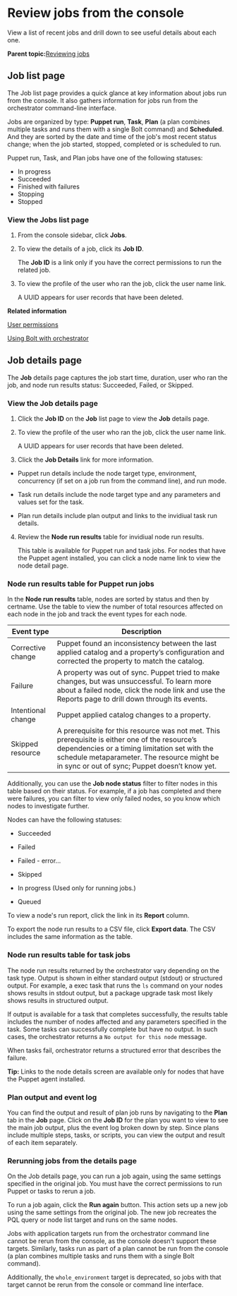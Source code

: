 # Review jobs from the console

View a list of recent jobs and drill down to see useful details about each one.

**Parent topic:**[Reviewing jobs](reviewing_jobs.md)

## Job list page

The Job list page provides a quick glance at key information about jobs run from the console. It also gathers information for jobs run from the orchestrator command-line interface.

Jobs are organized by type: **Puppet run**, **Task**, **Plan** \(a plan combines multiple tasks and runs them with a single Bolt command\) and **Scheduled**. And they are sorted by the date and time of the job's most recent status change; when the job started, stopped, completed or is scheduled to run.

Puppet run, Task, and Plan jobs have one of the following statuses:

-   In progress
-   Succeeded
-   Finished with failures
-   Stopping
-   Stopped

### View the Jobs list page

1.  From the console sidebar, click **Jobs**.

2.  To view the details of a job, click its **Job ID**.

    The **Job ID** is a link only if you have the correct permissions to run the related job.

3.  To view the profile of the user who ran the job, click the user name link.

    A UUID appears for user records that have been deleted.


**Related information**  


[User permissions](rbac_permissions_intro.md#)

[Using Bolt with orchestrator](bolt_configure_orchestrator.md)

## Job details page

The **Job** details page captures the job start time, duration, user who ran the job, and node run results status: Succeeded, Failed, or Skipped.

### View the Job details page

1.  Click the **Job ID** on the **Job** list page to view the **Job** details page.

2.  To view the profile of the user who ran the job, click the user name link.

    A UUID appears for user records that have been deleted.

3.  Click the **Job Details** link for more information.

-   Puppet run details include the node target type, environment, concurrency \(if set on a job run from the command line\), and run mode.

-   Task run details include the node target type and any parameters and values set for the task.

-   Plan run details include plan output and links to the invidiual task run details.

4.  Review the **Node run results** table for invidiual node run results.

    This table is available for Puppet run and task jobs. For nodes that have the Puppet agent installed, you can click a node name link to view the node detail page.


### Node run results table for Puppet run jobs

In the **Node run results** table, nodes are sorted by status and then by certname. Use the table to view the number of total resources affected on each node in the job and track the event types for each node.

|Event type|Description|
|----------|-----------|
|Corrective change|Puppet found an inconsistency between the last applied catalog and a property’s configuration and corrected the property to match the catalog.|
|Failure|A property was out of sync. Puppet tried to make changes, but was unsuccessful. To learn more about a failed node, click the node link and use the Reports page to drill down through its events.|
|Intentional change|Puppet applied catalog changes to a property.|
|Skipped resource|A prerequisite for this resource was not met. This prerequisite is either one of the resource’s dependencies or a timing limitation set with the schedule metaparameter. The resource might be in sync or out of sync; Puppet doesn’t know yet.|

Additionally, you can use the **Job node status** filter to filter nodes in this table based on their status. For example, if a job has completed and there were failures, you can filter to view only failed nodes, so you know which nodes to investigate further.

Nodes can have the following statuses:

-   Succeeded
-   Failed
-   Failed - error...

-   Skipped
-   In progress \(Used only for running jobs.\)
-   Queued

To view a node's run report, click the link in its **Report** column.

To export the node run results to a CSV file, click **Export data**. The CSV includes the same information as the table.

### Node run results table for task jobs

The node run results returned by the orchestrator vary depending on the task type. Output is shown in either standard output \(stdout\) or structured output. For example, a exec task that runs the `ls` command on your nodes shows results in stdout output, but a package upgrade task most likely shows results in structured output.

If output is available for a task that completes successfully, the results table includes the number of nodes affected and any parameters specified in the task. Some tasks can successfully complete but have no output. In such cases, the orchestrator returns a `No output for this node` message.

When tasks fail, orchestrator returns a structured error that describes the failure.

**Tip:** Links to the node details screen are available only for nodes that have the Puppet agent installed.

### Plan output and event log

You can find the output and result of plan job runs by navigating to the **Plan** tab in the **Job** page. Click on the **Job ID** for the plan you want to view to see the main job output, plus the event log broken down by step. Since plans include multiple steps, tasks, or scripts, you can view the output and result of each item separately.

### Rerunning jobs from the details page

On the Job details page, you can run a job again, using the same settings specified in the original job. You must have the correct permissions to run Puppet or tasks to rerun a job.

To run a job again, click the **Run again** button. This action sets up a new job using the same settings from the original job. The new job recreates the PQL query or node list target and runs on the same nodes.

Jobs with application targets run from the orchestrator command line cannot be rerun from the console, as the console doesn't support these targets. Similarly, tasks run as part of a plan cannot be run from the console \(a plan combines multiple tasks and runs them with a single Bolt command\). 

Additionally, the `whole_environment` target is deprecated, so jobs with that target cannot be rerun from the console or command line interface.

